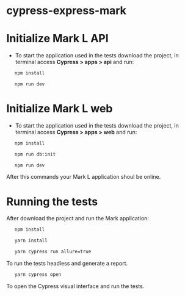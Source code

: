 # cypress-express-mark

# Initialize Mark L API
 * To start the application used in the tests download the project, in terminal access **Cypress > apps > api** and run:

 ```bash
    npm install
 ```

 ```bash
    npm run dev
 ```

# Initialize Mark L web
 * To start the application used in the tests download the project, in terminal access **Cypress > apps > web** and run:

 ```bash
    npm install
 ```

 ```bash
    npm run db:init
 ```

 ```bash
    npm run dev
 ```

 After this commands your Mark L application shoul be online.

# Running the tests
 After download the project and run the Mark application:

 ```bash
    npm install
 ```

 ```bash
    yarn install
 ```

 ```bash
    yarn cypress run allure=true
 ```
 To run the tests headless and generate a report.

 ```bash
    yarn cypress open
 ```
 To open the Cypress visual interface and run the tests.